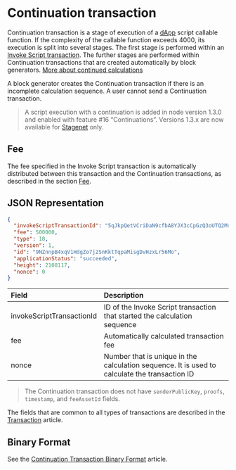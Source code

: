 # Continuation transaction

Continuation transaction is a stage of execution of a [dApp](/ru/blockchain/account/dapp) script callable function. If the complexity of the callable function exceeds 4000, its execution is split into several stages. The first stage is performed within an [Invoke Script transaction](/en/blockchain/transaction-type/invoke-script-transaction). The further stages are performed within Continuation transactions that are created automatically by block generators. [More about continued calculations](/en/ride/advanced/continuation)

A block generator creates the Continuation transaction if there is an incomplete calculation sequence. A user cannot send a Continuation transaction.

> A script execution with a continuation is added in node version 1.3.0 and enabled with feature #16 “Continuations”. Versions 1.3.x are now available for [Stagenet](/en/blockchain/blockchain-network/) only.

## Fee

The fee specified in the Invoke Script transaction is automatically distributed between this transaction and the Continuation transactions, as described in the section [Fee](/en/ride/advanced/continuation#fee).

## JSON Representation

```json
{
  "invokeScriptTransactionId": "5qJkpQetVCriDaN9cfbA8YJX3cCpGzQ3oUTQ2Mr4GPcK",
  "fee": 500000,
  "type": 18,
  "version": 1,
  "id": "9NZnnpB4xqV1HdgZo7j2SnKktTqpaMisgDvHzxLr56Mo",
  "applicationStatus": "succeeded",
  "height": 2108117,
  "nonce": 0
}
```

| Field | Description |
| :--- | :--- |
| invokeScriptTransactionId | ID of the Invoke Script transaction that started the calculation sequence |
| fee | Automatically calculated transaction fee |
| nonce | Number that is unique in the calculation sequence. It is used to calculate the transaction ID |

> The Continuation transaction does not have `senderPublicKey`, `proofs`, `timestamp`, and `feeAssetId` fields.

The fields that are common to all types of transactions are described in the [Transaction](/en/blockchain/transaction/#json-representation) article.

## Binary Format

See the [Continuation Transaction Binary Format](/en/blockchain/binary-format/transaction-binary-format/continuation-transaction-binary-format) article.
